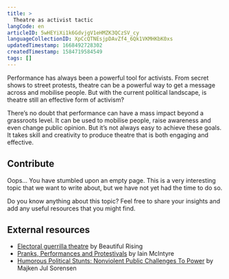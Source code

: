 ```yaml
---
title: >
  Theatre as activist tactic
langCode: en
articleID: 5wHEYiXi1k6GdvjgV1eHMZK3QCzSV_cy
languageCollectionID: XpCcQTNEsjpDAvZf4_6Qk1VKMHKbK0xs
updatedTimestamp: 1668492728302
createdTimestamp: 1584719584549
tags: []
---
```


Performance has always been a powerful tool for activists. From secret shows to street protests, theatre can be a powerful way to get a message across and mobilise people. But with the current political landscape, is theatre still an effective form of activism?

There’s no doubt that performance can have a mass impact beyond a grassroots level. It can be used to mobilise people, raise awareness and even change public opinion. But it’s not always easy to achieve these goals. It takes skill and creativity to produce theatre that is both engaging and effective.

## **Contribute**

Oops… You have stumbled upon an empty page. This is a very interesting topic that we want to write about, but we have not yet had the time to do so.

Do you know anything about this topic? Feel free to share your insights and add any useful resources that you might find.

## External resources

-   [Electoral guerrilla theatre](https://beautifulrising.org/tool/electoral-guerrilla-theatre) by Beautiful Rising
-   [Pranks, Performances and Protestivals](https://commonslibrary.org/pranks-performances-and-protestivals-public-events/) by Iain McIntyre
-   [Humorous Political Stunts: Nonviolent Public Challenges To Power](https://commonslibrary.org/humorous-political-stunts-nonviolent-public-challenges-to-power/) by Majken Jul Sorensen